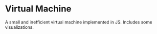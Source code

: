 # Virtual Machine

A small and inefficient virtual machine implemented in JS. Includes some visualizations.

